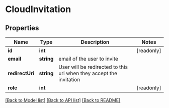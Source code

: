 # CloudInvitation

## Properties
Name | Type | Description | Notes
------------ | ------------- | ------------- | -------------
**id** | **int** |  | [readonly] 
**email** | **string** | email of the user to invite | 
**redirectUri** | **string** | User will be redirected to this uri when they accept the invitation | 
**role** | **int** |  | [readonly] 

[[Back to Model list]](../README.md#documentation-for-models) [[Back to API list]](../README.md#documentation-for-api-endpoints) [[Back to README]](../README.md)


